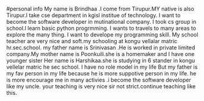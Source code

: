 #personal info
My name is Brindhaa .I come from Tirupur.MY native is also Tirupur.I take cse department in kgisl institue of technology. I want to become the software developer in mutinational
company. I took cs group in school.I learn basic python progrmming. I wants to travels to many areas to explore the many thing. I want to develope my programming skill.
My school teacher are very nice and soft.my schooling at kongu vellalar matric hr.sec.school.
my father name is Srinivasan .He is worked in private limited company.My mother name is Poonkuili.she is a homemaker and I have one younger sister Her name is Harshikaa.she is studying in 6 stander in kongu vellelar matric he sec school.
I have no role model in my life But my father is my fav person in my life because he is more suppotive person in my life.
he is more encourage me in many activies .i become the software developer like my uncle.
your teaching is very nice sir not strict.continue teaching like this.
